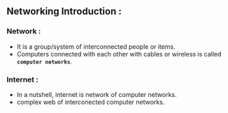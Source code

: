 ## Networking Introduction :

### Network :
  - It is a group/system of interconnected people or items.
  - Computers connected with each other with cables or wireless is called **`computer networks`**.

### Internet :
  - In a nutshell, internet is network of computer networks.
  - complex web of interconected computer networks.